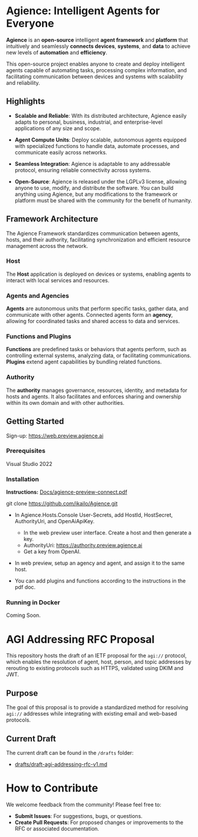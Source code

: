 # Agience: Intelligent Agents for Everyone

**Agience** is an **open-source** intelligent **agent framework** and **platform** that intuitively and seamlessly **connects devices**, **systems**, and **data** to achieve new levels of **automation** and **efficiency**.

This open-source project enables anyone to create and deploy intelligent agents capable of automating tasks, processing complex information, and facilitating communication between devices and systems with scalability and reliability.

## Highlights

- **Scalable and Reliable**: With its distributed architecture, Agience easily adapts to personal, business, industrial, and enterprise-level applications of any size and scope.

- **Agent Compute Units**: Deploy scalable, autonomous agents equipped with specialized functions to handle data, automate processes, and communicate easily across networks.
 
- **Seamless Integration**: Agience is adaptable to any addressable protocol, ensuring reliable connectivity across systems.
 
- **Open-Source**: Agience is released under the LGPLv3 license, allowing anyone to use, modify, and distribute the software. You can build anything using Agience, but any modifications to the framework or platform must be shared with the community for the benefit of humanity.

## Framework Architecture

The Agience Framework standardizes communication between agents, hosts, and their authority, facilitating synchronization and efficient resource management across the network.

### Host
The **Host** application is deployed on devices or systems, enabling agents to interact with local services and resources.

### Agents and Agencies
**Agents** are autonomous units that perform specific tasks, gather data, and communicate with other agents. Connected agents form an **agency**, allowing for coordinated tasks and shared access to data and services.

### Functions and Plugins
**Functions** are predefined tasks or behaviors that agents perform, such as controlling external systems, analyzing data, or facilitating communications. **Plugins** extend agent capabilities by bundling related functions.

### Authority
The **authority** manages governance, resources, identity, and metadata for hosts and agents. It also facilitates and enforces sharing and ownership within its own domain and with other authorities.

## Getting Started

Sign-up: https://web.preview.agience.ai

### Prerequisites

Visual Studio 2022

### Installation

**Instructions:** [Docs/agience-preview-connect.pdf](Docs/agience-preview-connect.pdf)

git clone https://github.com/ikailo/Agience.git

- In Agience.Hosts.Console User-Secrets, add HostId, HostSecret, AuthorityUri, and OpenAiApiKey.
	- In the web preview user interface. Create a host and then generate a key.
	- AuthorityUri: https://authority.preview.agience.ai
	- Get a key from OpenAI.

- In web preview, setup an agency and agent, and assign it to the same host.
- You can add plugins and functions according to the instructions in the pdf doc.

### Running in Docker

Coming Soon.

# AGI Addressing RFC Proposal

This repository hosts the draft of an IETF proposal for the `agi://` protocol, which enables the resolution of agent, host, person, and topic addresses by rerouting to existing protocols such as HTTPS, validated using DKIM and JWT.

## Purpose

The goal of this proposal is to provide a standardized method for resolving `agi://` addresses while integrating with existing email and web-based protocols.

## Current Draft

The current draft can be found in the `/drafts` folder:  
- [drafts/draft-agi-addressing-rfc-v1.md](Drafts/draft-agi-addressing-rfc-v1.md)

# How to Contribute

We welcome feedback from the community! Please feel free to:

- **Submit Issues**: For suggestions, bugs, or questions.
- **Create Pull Requests**: For proposed changes or improvements to the RFC or associated documentation.